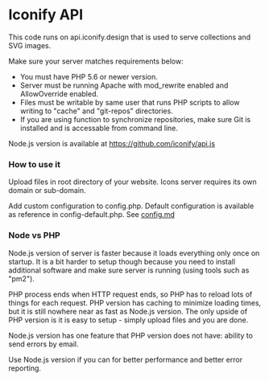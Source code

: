 # Iconify API

This code runs on api.iconify.design that is used to serve collections and SVG images.

Make sure your server matches requirements below:

* You must have PHP 5.6 or newer version.
* Server must be running Apache with mod_rewrite enabled and AllowOverride enabled.
* Files must be writable by same user that runs PHP scripts to allow writing to "cache" and "git-repos" directories.
* If you are using function to synchronize repositories, make sure Git is installed and is accessable from command line.

Node.js version is available at https://github.com/iconify/api.js


### How to use it

Upload files in root directory of your website. Icons server requires its own domain or sub-domain.

Add custom configuration to config.php. Default configuration is available as reference in config-default.php. See [config.md](config.md)


### Node vs PHP

Node.js version of server is faster because it loads everything only once on startup. It is a bit harder to setup though because you need to install additional software and make sure server is running (using tools such as "pm2").

PHP process ends when HTTP request ends, so PHP has to reload lots of things for each request. PHP version has caching to minimize loading times, but it is still nowhere near as fast as Node.js version. The only upside of PHP version is it is easy to setup - simply upload files and you are done.

Node.js version has one feature that PHP version does not have: ability to send errors by email.

Use Node.js version if you can for better performance and better error reporting.
